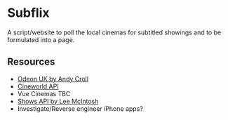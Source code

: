 # Subflix
A script/website to poll the local cinemas for subtitled showings and to be formulated into a page.

## Resources
- [Odeon UK by Andy Croll](https://github.com/andycroll/odeon_uk)
- [Cineworld API](https://www2.cineworld.co.uk/developer/api/cinemas)
- Vue Cinemas TBC
- [Shows API by Lee McIntosh](http://www.showsapi.com/api-documentation)
- Investigate/Reverse engineer iPhone apps?
